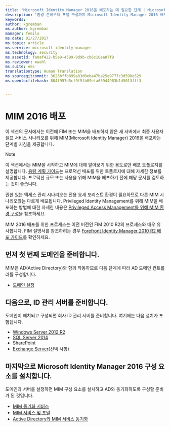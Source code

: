 ```yaml
---
title: "Microsoft Identity Manager 2016을 배포하는 데 필요한 단계 | Microsoft 문서"
description: "환경 준비부터 포털 구성까지 Microsoft Identity Manager 2016 배포와 관련된 전체 단계 목록을 확인합니다."
keywords: 
author: kgremban
ms.author: kgremban
manager: femila
ms.date: 01/27/2017
ms.topic: article
ms.service: microsoft-identity-manager
ms.technology: security
ms.assetid: fa0af422-b5e9-4599-9d9b-cb6c18ea07f9
ms.reviewer: mwahl
ms.suite: ems
translationtype: Human Translation
ms.sourcegitcommit: 3623bffb099a83d0eba47ba25e9777c3d590e529
ms.openlocfilehash: 804f957d5cf9f5fb09efa65944983b1d5013fff3


---
```


# <a name="deploy-mim-2016"></a>MIM 2016 배포
이 섹션의 문서에서는 이전에 FIM 또는 MIM을 배포하지 않은 새 서버에서 최종 사용자 셀프 서비스 시나리오를 위해 MIM(Microsoft Identity Manager) 2016을 배포하는 단계별 지침을 제공합니다.

> [!NOTE]
> 이 섹션에서는 MIM을 시작하고 MIM에 대해 알아보기 위한 용도로만 배포 토폴로지를 설명합니다.  [용량 계획 가이드](/microsoft-identity-manager/plan-design/capacity-planning-guide)는 프로덕션 배포를 위한 토폴로지에 대해 자세한 정보를 제공합니다.  프로덕션 규모 또는 사용을 위해 MIM을 배포하기 전에 해당 문서를 검토하는 것이 좋습니다.

권한 있는 액세스 관리 시나리오는 전용 요새 포리스트 환경이 필요하므로 다른 MIM 시나리오와는 다르게 배포됩니다.  Privileged Identity Management를 위해 MIM을 배포하는 방법에 대한 자세한 내용은 [Privileged Access Management를 위해 MIM 환경 구성](/microsoft-identity-manager/pam/configuring-mim-environment-for-pam)을 참조하세요.

MIM 2016 배포를 위한 프로세스는 이전 버전인 FIM 2010 R2의 프로세스와 매우 유사합니다. FIM 설명서를 참조하려는 경우 [Forefront Identity Manager 2010 R2 배포 가이드](https://technet.microsoft.com/library/jj134310)를 확인하세요.

## <a name="first-prepare-a-domain"></a>먼저 첫 번째 도메인을 준비합니다.
MIM은 AD(Active Directory)와 함께 작동하므로 다음 단계에 따라 AD 도메인 컨트롤러를 구성합니다.
- [도메인 설정](preparing-domain.md)

## <a name="next-prepare-an-identity-management-server"></a>다음으로, ID 관리 서버를 준비합니다.
도메인이 배치되고 구성되면 회사 ID 관리 서버를 준비합니다. 여기에는 다음 설치가 포함됩니다.
- [Windows Server 2012 R2](prepare-server-ws2012r2.md)
- [SQL Server 2014](prepare-server-sql2014.md)
- [SharePoint](prepare-server-sharepoint.md)
- [Exchange Server](prepare-server-exchange.md)(선택 사항)

## <a name="finally-install-microsoft-identity-manager-2016-components"></a>마지막으로 Microsoft Identity Manager 2016 구성 요소를 설치합니다.
도메인과 서버를 설정하면 MIM 구성 요소를 설치하고 AD와 동기화하도록 구성할 준비가 된 것입니다.
- [MIM 동기화 서비스](install-mim-sync.md)
- [MIM 서비스 및 포털](install-mim-service-portal.md)
- [Active Directory와 MIM 서비스 동기화](install-mim-sync-ad-service.md)



<!--HONumber=Jan17_HO4-->


